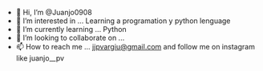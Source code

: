 - 👋 Hi, I’m @Juanjo0908
- 👀 I’m interested in ... Learning a programation y python lenguage 
- 🌱 I’m currently learning ... Python 
- 💞️ I’m looking to collaborate on ... 
- 📫 How to reach me ... jjpvargiu@gmail.com and follow me on instagram like juanjo__pv

<!---
Juanjo0908/Juanjo0908 is a ✨ special ✨ repository because its `README.md` (this file) appears on your GitHub profile.
You can click the Preview link to take a look at your changes.
--->

